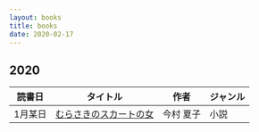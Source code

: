 ```yaml
---
layout: books
title: books
date: 2020-02-17
---
```


## 2020
|読書日 | タイトル | 作者 | ジャンル | 
| ------ | ----- | ---- | --- |
| 1月某日 | [むらさきのスカートの女](https://www.amazon.co.jp/dp/B07SHDXPSF/ref=dp-kindle-redirect) | 今村 夏子  | 小説 |
